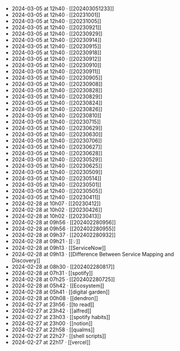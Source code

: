 - 2024-03-05 at 12h40 · [[202403051233]]
- 2024-03-05 at 12h40 · [[20231001]]
- 2024-03-05 at 12h40 · [[20231005]]
- 2024-03-05 at 12h40 · [[20230921]]
- 2024-03-05 at 12h40 · [[20230929]]
- 2024-03-05 at 12h40 · [[20230914]]
- 2024-03-05 at 12h40 · [[20230915]]
- 2024-03-05 at 12h40 · [[20230918]]
- 2024-03-05 at 12h40 · [[20230912]]
- 2024-03-05 at 12h40 · [[20230910]]
- 2024-03-05 at 12h40 · [[20230911]]
- 2024-03-05 at 12h40 · [[20230905]]
- 2024-03-05 at 12h40 · [[20230908]]
- 2024-03-05 at 12h40 · [[20230828]]
- 2024-03-05 at 12h40 · [[20230829]]
- 2024-03-05 at 12h40 · [[20230824]]
- 2024-03-05 at 12h40 · [[20230826]]
- 2024-03-05 at 12h40 · [[20230810]]
- 2024-03-05 at 12h40 · [[20230715]]
- 2024-03-05 at 12h40 · [[20230629]]
- 2024-03-05 at 12h40 · [[20230630]]
- 2024-03-05 at 12h40 · [[20230706]]
- 2024-03-05 at 12h40 · [[20230627]]
- 2024-03-05 at 12h40 · [[20230628]]
- 2024-03-05 at 12h40 · [[20230529]]
- 2024-03-05 at 12h40 · [[20230625]]
- 2024-03-05 at 12h40 · [[20230509]]
- 2024-03-05 at 12h40 · [[20230514]]
- 2024-03-05 at 12h40 · [[20230501]]
- 2024-03-05 at 12h40 · [[20230505]]
- 2024-03-05 at 12h40 · [[20230411]]
- 2024-02-28 at 10h07 · [[20230412]]
- 2024-02-28 at 10h02 · [[20230426]]
- 2024-02-28 at 10h02 · [[20230413]]
- 2024-02-28 at 09h56 · [[202402280956]]
- 2024-02-28 at 09h56 · [[202402280955]]
- 2024-02-28 at 09h37 · [[202402280932]]
- 2024-02-28 at 09h21 · [[💡]]
- 2024-02-28 at 09h13 · [[ServiceNow]]
- 2024-02-28 at 09h13 · [[Difference Between Service Mapping and Discovery]]
- 2024-02-28 at 08h30 · [[202402280817]]
- 2024-02-28 at 07h31 · [[spotify]]
- 2024-02-28 at 07h25 · [[202402280725]]
- 2024-02-28 at 05h42 · [[Ecosystem]]
- 2024-02-28 at 05h41 · [[digital garden]]
- 2024-02-28 at 00h08 · [[dendron]]
- 2024-02-27 at 23h56 · [[to read]]
- 2024-02-27 at 23h42 · [[alfred]]
- 2024-02-27 at 23h03 · [[spotify habits]]
- 2024-02-27 at 23h00 · [[notion]]
- 2024-02-27 at 22h58 · [[qualms]]
- 2024-02-27 at 22h27 · [[shell scripts]]
- 2024-02-27 at 22h17 · [[vercel]]
